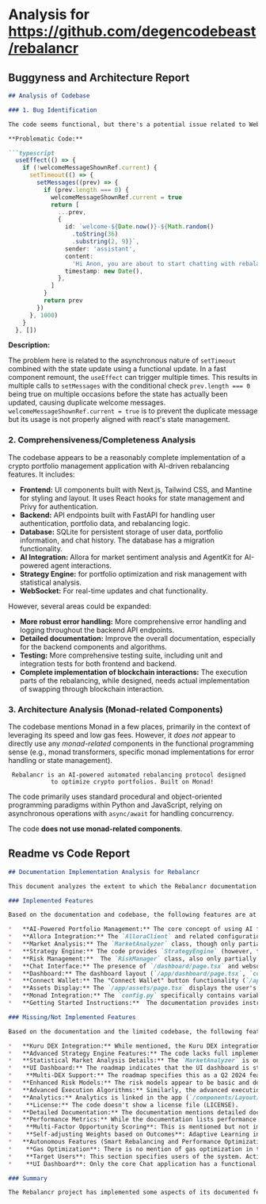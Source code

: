 
# Analysis for https://github.com/degencodebeast/rebalancr

## Buggyness and Architecture Report
```markdown
## Analysis of Codebase

### 1. Bug Identification

The code seems functional, but there's a potential issue related to WebSocket connections and state management in `frontend/src/app/dashboard/page.tsx`. The `useEffect` hook for displaying the welcome message has logic to check if `messages.length === 0` before adding the welcome message. However, this check might not work reliably in a concurrent environment, potentially causing multiple welcome messages.

**Problematic Code:**

```typescript
  useEffect(() => {
    if (!welcomeMessageShownRef.current) {
      setTimeout(() => {
        setMessages((prev) => {
          if (prev.length === 0) {
            welcomeMessageShownRef.current = true
            return [
              ...prev,
              {
                id: `welcome-${Date.now()}-${Math.random()
                  .toString(36)
                  .substring(2, 9)}`,
                sender: 'assistant',
                content:
                  'Hi Anon, you are about to start chatting with rebalancr. An AI automated portfolio management system predicting optimal assets allocation to ensure maximum profits and to cut loses.',
                timestamp: new Date(),
              },
            ]
          }
          return prev
        })
      }, 1000)
    }
  }, [])
```

**Description:**

The problem here is related to the asynchronous nature of `setTimeout` combined with the state update using a functional update. In a fast component remount, the `useEffect` can trigger multiple times. This results in multiple calls to `setMessages` with the conditional check `prev.length === 0` being true on multiple occasions before the state has actually been updated, causing duplicate welcome messages. `welcomeMessageShownRef.current = true`  is to prevent the duplicate message but its usage is not properly aligned with react's state management.

### 2. Comprehensiveness/Completeness Analysis

The codebase appears to be a reasonably complete implementation of a crypto portfolio management application with AI-driven rebalancing features. It includes:

*   **Frontend:** UI components built with Next.js, Tailwind CSS, and Mantine for styling and layout. It uses React hooks for state management and Privy for authentication.
*   **Backend:** API endpoints built with FastAPI for handling user authentication, portfolio data, and rebalancing logic.
*   **Database:** SQLite for persistent storage of user data, portfolio information, and chat history. The database has a migration functionality.
*   **AI Integration:** Allora for market sentiment analysis and AgentKit for AI-powered agent interactions.
*   **Strategy Engine:** for portfolio optimization and risk management with statistical analysis.
*   **WebSocket:** For real-time updates and chat functionality.

However, several areas could be expanded:

*   **More robust error handling:**  More comprehensive error handling and logging throughout the backend API endpoints.
*   **Detailed documentation:** Improve the overall documentation, especially for the backend components and algorithms.
*   **Testing:** More comprehensive testing suite, including unit and integration tests for both frontend and backend.
*   **Complete implementation of blockchain interactions:** The execution parts of the rebalancing, while designed, needs actual implementation of swapping through blockchain interaction.

### 3. Architecture Analysis (Monad-related Components)

The codebase mentions Monad in a few places, primarily in the context of leveraging its speed and low gas fees. However, it *does not* appear to directly use any *monad-related* components in the functional programming sense (e.g., monad transformers, specific monad implementations for error handling or state management).
```
 Rebalancr is an AI-powered automated rebalancing protocol designed
            to optimize crypto portfolios. Built on Monad!
```

The code primarily uses standard procedural and object-oriented programming paradigms within Python and JavaScript, relying on asynchronous operations with `async/await` for handling concurrency.

The code **does not use monad-related components**.


## Readme vs Code Report
```markdown
## Documentation Implementation Analysis for Rebalancr

This document analyzes the extent to which the Rebalancr documentation is implemented in the provided codebase.

### Implemented Features

Based on the documentation and codebase, the following features are at least partially implemented:

*   **AI-Powered Portfolio Management:** The core concept of using AI for portfolio management is present, primarily through the interaction of the `IntelligenceEngine` and the `StrategyEngine`, using external APIs and market analysis.
*   **Allora Integration:** The `AlloraClient` and related configurations in `config.py` and `rebalancr/intelligence/allora` show that the system integrates with Allora for sentiment analysis and predictions. The keys from the `.env` file and the architecture also suggest this is implemented.
*   **Market Analysis:** The `MarketAnalyzer` class, though only partially shown with comments, suggests statistical market analysis is part of the system.  The `rebalancr/intelligence/market_conditions.py` file implies a market classifier.
*   **Strategy Engine:** The code provides `StrategyEngine` (however, the implementation is limited to calculating rebalancing costs) and it manages the execution of portfolio rebalancing.
*   **Risk Management:**  The `RiskManager` class, also only partially implemented in the provided example, hints at risk management capabilities. There's also `RiskMonitor.py` which monitors risk.
*   **Chat Interface:** The presence of `/dashboard/page.tsx` and websocket handling logic in `websocket-test/page.tsx`, `websockets/websocket_handlers.py`, `store/websocket/websocketApi.ts` and related files (`chat/history_manager.py`, `database/db_manager.py`) shows that there's a chat UI for users to interact with the AI. The `/support/page.tsx` which is a dead end which directs the users to contact a Telegram Support Bot is also implemented, which satisfies the Support section.
*   **Dashboard:** The dashboard layout (`/app/dashboard/page.tsx`, `components/Layout/DashboardLayout.tsx`) is implemented to display key information about assets and portfolio.
*   **Connect Wallet:** The "Connect Wallet" button functionality (`/app/page.tsx`, `components/Layout/Navbar.tsx`) is partially implemented through Privy integration.
*   **Assets Display:** The `/app/assets/page.tsx` displays the user's assets.
*   **Monad Integration:** The `config.py` specifically contains variables related to Monad and Privy, pointing towards an implementation of Monad Integration. The `CustomPrivyProvider.tsx` shows Monad being integrated as one of the chains.
*   **Getting Started Instructions:**  The documentation provides instructions on cloning, installing dependencies with Poetry, and configuring environment variables. While the backend isn't visible, frontend steps are present.

### Missing/Not Implemented Features

Based on the documentation and the limited codebase, the following features appear to be missing or not fully implemented:

*   **Kuru DEX Integration:** While mentioned, the Kuru DEX integration seems incomplete. There's a `kuru_action_provider.py` which uses direct contract interactions but it's unknown if it was properly configured/working.
*   **Advanced Strategy Engine Features:** The code lacks full implementation of dynamic rebalancing with circuit breakers, risk-aware trade execution and performance tracking and optimization. The circuit breakers do exist, however it depends on if it works or not.
*   **Statistical Market Analysis Details:** The `MarketAnalyzer` is only represented with comments and some data. Therefore, the statistical analysis aspect of the implementation is missing.
*   **UI Dashboard:** The roadmap indicates that the UI dashboard is still in Phase 1 (current) without being implemented. The dashboard code merely acts as a chat interface and lacks actual portfolio metrics.
*    **Multi-DEX Support:** The roadmap specifies this as a Q2 2024 feature which is not implemented.
*   **Enhanced Risk Models:** The risk models appear to be basic and don't implement any "enhanced" features as outlined in the roadmap.
*   **Advanced Execution Algorithms:** Similarly, the advanced execution algorithms are not implemented.
*   **Analytics:** Analytics is linked in the app (`/components/Layout/DashboardLayout.tsx`), but has no target URL.
*    **License:** The code doesn't show a license file (LICENSE).
*   **Detailed Documentation:** The documentation mentions detailed documentation available in the `docs` directory, which wasn't provided.
*   **Performance Metrics:** While the documentation lists performance metrics like lower slippage, sub-second execution, and automated risk management, there's no code present to actively measure and validate these claims beyond logging.
*    **Multi-Factor Opportunity Scoring**: This is mentioned but not implemented.
*    **Self-adjusting Weights based on Outcomes**: Adaptive Learning in the AI section and Performance Optimization is only partially implemented, as the logic for actually adjusting the weights and weights in general are only partially complete.
*   **Autonomous Features (Smart Rebalancing and Performance Optimization):**  This is only partially implemented.
*    **Gas Optimization**: There is no mention of gas optimization in the backend code.
*    **Target Users**: This section specifies users of the system. Active traders are not targeted as the tool is missing advanced execution timings.
*    **UI Dashboard**: Only the core Chat application has a functional dashboard, the Portfolio Dashboard for example has no functional buttons.

### Summary

The Rebalancr project has implemented some aspects of its documented features, especially in the AI-powered portfolio management, Allora integration, and core class structure. However, many features remain unimplemented or are only partially implemented, and there's a big lack of Kuru DEX integration, some advanced trading functionalities, statistical market analysis, and robust performance validation. The project has laid out a foundation of the project, however some components need to be flushed out more.
```
